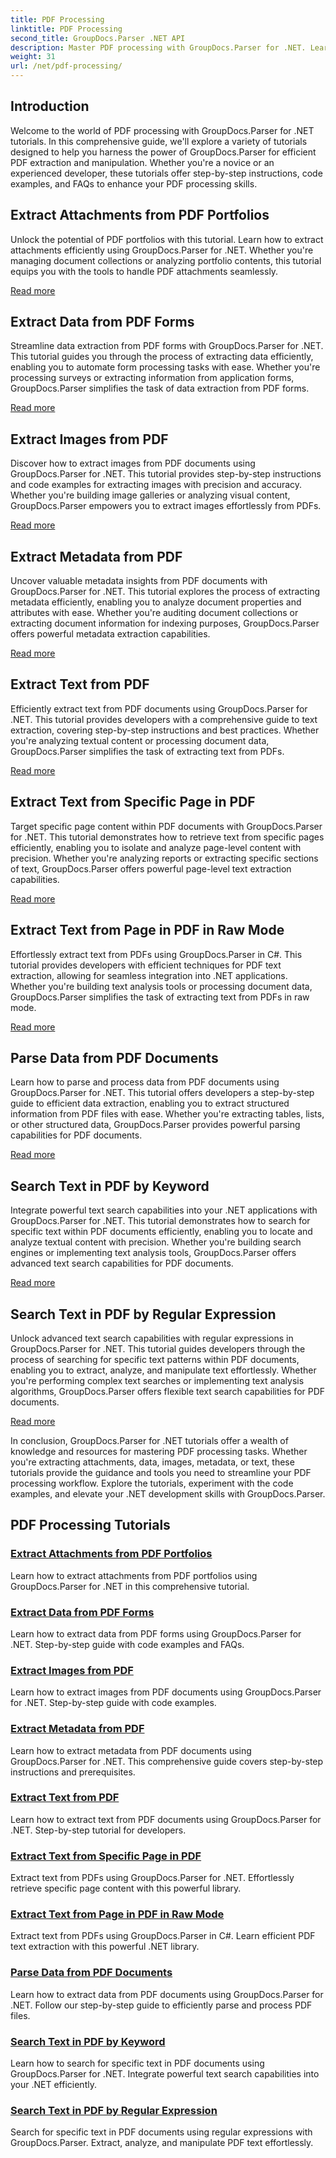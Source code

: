 ```yaml
---
title: PDF Processing
linktitle: PDF Processing
second_title: GroupDocs.Parser .NET API
description: Master PDF processing with GroupDocs.Parser for .NET. Learn to extract attachments, data, images, metadata, and text efficiently from PDFs.
weight: 31
url: /net/pdf-processing/
---
```

## Introduction

Welcome to the world of PDF processing with GroupDocs.Parser for .NET tutorials. In this comprehensive guide, we'll explore a variety of tutorials designed to help you harness the power of GroupDocs.Parser for efficient PDF extraction and manipulation. Whether you're a novice or an experienced developer, these tutorials offer step-by-step instructions, code examples, and FAQs to enhance your PDF processing skills.

## Extract Attachments from PDF Portfolios
Unlock the potential of PDF portfolios with this tutorial. Learn how to extract attachments efficiently using GroupDocs.Parser for .NET. Whether you're managing document collections or analyzing portfolio contents, this tutorial equips you with the tools to handle PDF attachments seamlessly.

[Read more](./extract-attachments-from-pdf-portfolios/)

## Extract Data from PDF Forms
Streamline data extraction from PDF forms with GroupDocs.Parser for .NET. This tutorial guides you through the process of extracting data efficiently, enabling you to automate form processing tasks with ease. Whether you're processing surveys or extracting information from application forms, GroupDocs.Parser simplifies the task of data extraction from PDF forms.

[Read more](./extract-data-from-pdf-forms/)

## Extract Images from PDF
Discover how to extract images from PDF documents using GroupDocs.Parser for .NET. This tutorial provides step-by-step instructions and code examples for extracting images with precision and accuracy. Whether you're building image galleries or analyzing visual content, GroupDocs.Parser empowers you to extract images effortlessly from PDFs.

[Read more](./extract-images-from-pdf/)

## Extract Metadata from PDF
Uncover valuable metadata insights from PDF documents with GroupDocs.Parser for .NET. This tutorial explores the process of extracting metadata efficiently, enabling you to analyze document properties and attributes with ease. Whether you're auditing document collections or extracting document information for indexing purposes, GroupDocs.Parser offers powerful metadata extraction capabilities.

[Read more](./extract-metadata-from-pdf/)

## Extract Text from PDF
Efficiently extract text from PDF documents using GroupDocs.Parser for .NET. This tutorial provides developers with a comprehensive guide to text extraction, covering step-by-step instructions and best practices. Whether you're analyzing textual content or processing document data, GroupDocs.Parser simplifies the task of extracting text from PDFs.

[Read more](./extract-text-from-pdf/)

## Extract Text from Specific Page in PDF
Target specific page content within PDF documents with GroupDocs.Parser for .NET. This tutorial demonstrates how to retrieve text from specific pages efficiently, enabling you to isolate and analyze page-level content with precision. Whether you're analyzing reports or extracting specific sections of text, GroupDocs.Parser offers powerful page-level text extraction capabilities.

[Read more](./extract-text-from-specific-page-in-pdf/)

## Extract Text from Page in PDF in Raw Mode
Effortlessly extract text from PDFs using GroupDocs.Parser in C#. This tutorial provides developers with efficient techniques for PDF text extraction, allowing for seamless integration into .NET applications. Whether you're building text analysis tools or processing document data, GroupDocs.Parser simplifies the task of extracting text from PDFs in raw mode.

[Read more](./extract-text-from-page-in-pdf-in-raw-mode/)

## Parse Data from PDF Documents
Learn how to parse and process data from PDF documents using GroupDocs.Parser for .NET. This tutorial offers developers a step-by-step guide to efficient data extraction, enabling you to extract structured information from PDF files with ease. Whether you're extracting tables, lists, or other structured data, GroupDocs.Parser provides powerful parsing capabilities for PDF documents.

[Read more](./parse-data-from-pdf-documents/)

## Search Text in PDF by Keyword
Integrate powerful text search capabilities into your .NET applications with GroupDocs.Parser for .NET. This tutorial demonstrates how to search for specific text within PDF documents efficiently, enabling you to locate and analyze textual content with precision. Whether you're building search engines or implementing text analysis tools, GroupDocs.Parser offers advanced text search capabilities for PDF documents.

[Read more](./search-text-in-pdf-by-keyword/)

## Search Text in PDF by Regular Expression
Unlock advanced text search capabilities with regular expressions in GroupDocs.Parser for .NET. This tutorial guides developers through the process of searching for specific text patterns within PDF documents, enabling you to extract, analyze, and manipulate text effortlessly. Whether you're performing complex text searches or implementing text analysis algorithms, GroupDocs.Parser offers flexible text search capabilities for PDF documents.

[Read more](./search-text-in-pdf-by-regular-expression/)

In conclusion, GroupDocs.Parser for .NET tutorials offer a wealth of knowledge and resources for mastering PDF processing tasks. Whether you're extracting attachments, data, images, metadata, or text, these tutorials provide the guidance and tools you need to streamline your PDF processing workflow. Explore the tutorials, experiment with the code examples, and elevate your .NET development skills with GroupDocs.Parser.
## PDF Processing Tutorials
### [Extract Attachments from PDF Portfolios](./extract-attachments-from-pdf-portfolios/)
Learn how to extract attachments from PDF portfolios using GroupDocs.Parser for .NET in this comprehensive tutorial.
### [Extract Data from PDF Forms](./extract-data-from-pdf-forms/)
Learn how to extract data from PDF forms using GroupDocs.Parser for .NET. Step-by-step guide with code examples and FAQs.
### [Extract Images from PDF](./extract-images-from-pdf/)
Learn how to extract images from PDF documents using GroupDocs.Parser for .NET. Step-by-step guide with code examples.
### [Extract Metadata from PDF](./extract-metadata-from-pdf/)
Learn how to extract metadata from PDF documents using GroupDocs.Parser for .NET. This comprehensive guide covers step-by-step instructions and prerequisites.
### [Extract Text from PDF](./extract-text-from-pdf/)
Learn how to extract text from PDF documents using GroupDocs.Parser for .NET. Step-by-step tutorial for developers.
### [Extract Text from Specific Page in PDF](./extract-text-from-specific-page-in-pdf/)
Extract text from PDFs using GroupDocs.Parser for .NET. Effortlessly retrieve specific page content with this powerful library.
### [Extract Text from Page in PDF in Raw Mode](./extract-text-from-page-in-pdf-in-raw-mode/)
Extract text from PDFs using GroupDocs.Parser in C#. Learn efficient PDF text extraction with this powerful .NET library.
### [Parse Data from PDF Documents](./parse-data-from-pdf-documents/)
Learn how to extract data from PDF documents using GroupDocs.Parser for .NET. Follow our step-by-step guide to efficiently parse and process PDF files.
### [Search Text in PDF by Keyword](./search-text-in-pdf-by-keyword/)
Learn how to search for specific text in PDF documents using GroupDocs.Parser for .NET. Integrate powerful text search capabilities into your .NET efficiently.
### [Search Text in PDF by Regular Expression](./search-text-in-pdf-by-regular-expression/)
Search for specific text in PDF documents using regular expressions with GroupDocs.Parser. Extract, analyze, and manipulate PDF text effortlessly.